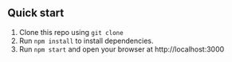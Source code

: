 ## Quick start

1. Clone this repo using `git clone`
2. Run `npm install` to install dependencies. 
3. Run `npm start` and open your browser at http://localhost:3000 
 
